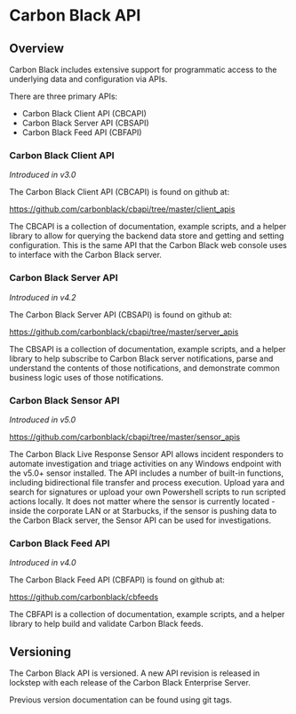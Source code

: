 # Carbon Black API 

## Overview

Carbon Black includes extensive support for programmatic access to the underlying data and configuration via APIs.

There are three primary APIs:

* Carbon Black Client API (CBCAPI)
* Carbon Black Server API (CBSAPI)
* Carbon Black Feed API (CBFAPI)

### Carbon Black Client API
*Introduced in v3.0*

The Carbon Black Client API (CBCAPI) is found on github at:

  https://github.com/carbonblack/cbapi/tree/master/client_apis

The CBCAPI is a collection of documentation, example scripts, and a helper library to allow for querying the backend data store and getting and setting configuration.  This is the same API that the Carbon Black web console uses to interface with the Carbon Black server.

### Carbon Black Server API
*Introduced in v4.2*

The Carbon Black Server API (CBSAPI) is found on github at:

  https://github.com/carbonblack/cbapi/tree/master/server_apis

The CBSAPI is a collection of documentation, example scripts, and a helper library to help subscribe to Carbon Black server notifications, parse and understand the contents of those notifications, and demonstrate common business logic uses of those notifications.

### Carbon Black Sensor API
*Introduced in v5.0*

  https://github.com/carbonblack/cbapi/tree/master/sensor_apis

The Carbon Black Live Response Sensor API allows incident responders to automate investigation and triage activities on any Windows endpoint with the v5.0+ sensor installed.  The API includes a number of built-in functions, including bidirectional file transfer and process execution.  Upload yara and search for signatures or upload your own Powershell scripts to run scripted actions locally.  It does not matter where the sensor is currently located - inside the corporate LAN or at Starbucks, if the sensor is pushing data to the Carbon Black server, the Sensor API can be used for investigations.

### Carbon Black Feed API
*Introduced in v4.0*

The Carbon Black Feed API (CBFAPI) is found on github at:

  https://github.com/carbonblack/cbfeeds

The CBFAPI is a collection of documentation, example scripts, and a helper library to help build and validate Carbon Black feeds.

## Versioning

The Carbon Black API is versioned.  A new API revision is released in lockstep with each release of the Carbon Black Enterprise Server.

Previous version documentation can be found using git tags.
